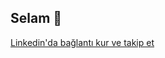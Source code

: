 ## Selam 👋
<p><a href="https://linkedin.com/in/hazaribrahimaslan">Linkedin'da bağlantı kur ve takip et</a></p>
